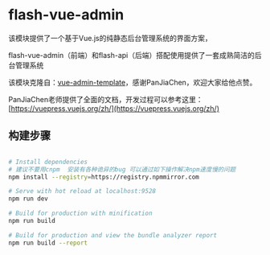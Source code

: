 # flash-vue-admin

该模块提供了一个基于Vue.js的纯静态后台管理系统的界面方案，

flash-vue-admin（前端）和flash-api（后端）搭配使用提供了一套成熟简洁的后台管理系统

该模块克隆自：[vue-admin-template](https://github.com/PanJiaChen/vue-admin-template)，感谢PanJiaChen，欢迎大家给他点赞。

PanJiaChen老师提供了全面的文档，开发过程可以参考这里：[https://vuepress.vuejs.org/zh/](https://vuepress.vuejs.org/zh/)
 
## 构建步骤

```bash 

# Install dependencies 
# 建议不要用cnpm  安装有各种诡异的bug 可以通过如下操作解决npm速度慢的问题
npm install --registry=https://registry.npmmirror.com

# Serve with hot reload at localhost:9528
npm run dev

# Build for production with minification
npm run build

# Build for production and view the bundle analyzer report
npm run build --report
```

